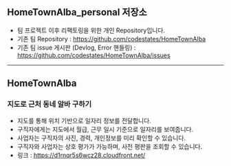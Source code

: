 ## HomeTownAlba_personal 저장소
- 팀 프로젝트 이후 리팩토링을 위한 개인 Repository입니다.
- 기존 팀 Repository : https://github.com/codestates/HomeTownAlba
- 기존 팀 issue 게시판 (Devlog, Error 핸들링) : https://github.com/codestates/HomeTownAlba/issues

***

## HomeTownAlba
### 지도로 근처 동네 알바 구하기

- 지도를 통해 위치 기반으로 일자리 정보를 전달합니다.
- 구직자에게는 지도에서 월급, 근무 일시 기준으로 일자리를 보여줍니다.
- 사업자는 구직자의 사진, 경력, 개인정보를 미리 확인할 수 있습니다.
- 구직자와 사업자는 상호 평가가 가능하며, 사전 평판을 조회할 수 있습니다.
- 링크 : https://d1rnqr5s6wcz28.cloudfront.net/
